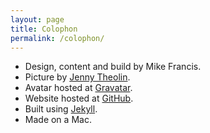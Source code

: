 ```yaml
---
layout: page
title: Colophon
permalink: /colophon/
---
```


* Design, content and build by Mike Francis.
* Picture by [Jenny Theolin](http://www.jennytheolin.com).
* Avatar hosted at [Gravatar](http://gravatar.com).
* Website hosted at [GitHub](http://github.com).
* Built using [Jekyll](http://jekyllrb.com).
* Made on a Mac.